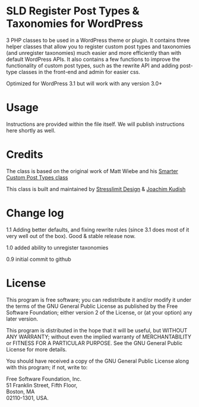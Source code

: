 # SLD Register Post Types & Taxonomies for WordPress

3 PHP classes to be used in a WordPress theme or plugin. It contains three helper classes that allow you to register custom post types and taxonomies (and unregister taxonomies) much easier and more efficiently than with default WordPress APIs. It also contains a few functions to improve the functionality of custom post types, such as the rewrite API and adding post-type classes in the front-end and admin for easier css.

Optimized for WordPress 3.1 but will work with any version 3.0+

# Usage

Instructions are provided within the file itself. We will publish instructions here shortly as well.

# Credits

The class is based on the original work of Matt Wiebe and his [Smarter Custom Post Types class](http://somadesign.ca/projects/smarter-custom-post-types/ "Smarter Custom Post Types class")

This class is built and maintained by [Stresslimit Design](http://stresslimitdesign.com/about-our-wordpress-expertise "Stresslimit Design") & [Joachim Kudish](http://jkudish.com "Joachim Kudish")

# Change log

1.1 Adding better defaults, and fixing rewrite rules (since 3.1 does most of it very well out of the box). Good & stable release now.

1.0 added ability to unregister taxonomies

0.9 initial commit to github

# License

This program is free software; you can redistribute it and/or modify it under the terms of the GNU General Public License as published by the Free Software Foundation; either version 2 of the License, or (at your option) any later version.

This program is distributed in the hope that it will be useful, but WITHOUT ANY WARRANTY; without even the implied warranty of MERCHANTABILITY or FITNESS FOR A PARTICULAR PURPOSE.  See the GNU General Public License for more details.

You should have received a copy of the GNU General Public License along with this program; if not, write to:

Free Software Foundation, Inc.  
51 Franklin Street, Fifth Floor,   
Boston, MA  
02110-1301, USA.